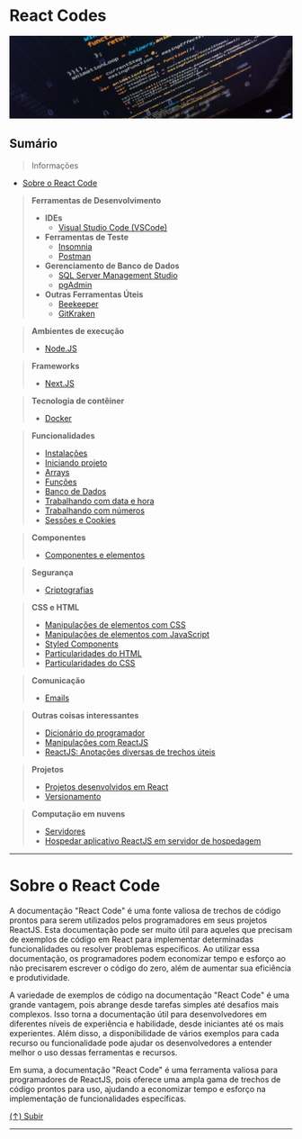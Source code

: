 # React Codes

[![React Codes](https://github.com/systemboys/React_Codes/raw/main/images/photo-1518932945647-7a1c969f8be2.png "React Codes")](https://github.com/systemboys/React_Codes/raw/main/images/photo-1518932945647-7a1c969f8be2.png "React Codes")

## Sumário

> Informações

- [Sobre o React Code](#sobre-o-react-code "Sobre o React Code")

> **Ferramentas de Desenvolvimento**
> - **IDEs**
>   - [Visual Studio Code (VSCode)](https://code.visualstudio.com/download "Download Visual Studio Code")
> - **Ferramentas de Teste**
>   - [Insomnia](https://insomnia.rest/download "Download Insomnia")
>   - [Postman](https://www.postman.com/downloads/ "Download Postman")
> - **Gerenciamento de Banco de Dados**
>   - [SQL Server Management Studio](https://www.jetbrains.com/datagrip/download "Download DataGrip")
>   - [pgAdmin](https://www.pgadmin.org/download/ "Download pgAdmin")
> - **Outras Ferramentas Úteis**
>   - [Beekeeper](https://www.beekeeperstudio.io/get "Download Beekeeper Studio")
>   - [GitKraken](https://www.gitkraken.com/download "GitKraken Client Download")

> **Ambientes de execução**
>
> - [Node.JS](https://github.com/systemboys/React_Codes/tree/main/Ambientes%20de%20execu%C3%A7%C3%A3o/NodeJS#nodejs "Node.JS")

> **Frameworks**
> - [Next.JS](https://github.com/systemboys/React_Codes/tree/main/Frameworks/NextJS#nextjs "Next.JS")

> **Tecnologia de contêiner**
> - [Docker](https://github.com/systemboys/React_Codes/tree/main/Tecnologia%20de%20cont%C3%AAiner/Docker#docker "Docker")

> **Funcionalidades**
>
> - [Instalações](https://github.com/systemboys/React_Codes/tree/main/Funcionalidades/Instala%C3%A7%C3%B5es#instala%C3%A7%C3%B5es "Instalações")
> - [Iniciando projeto](https://github.com/systemboys/React_Codes/tree/main/Funcionalidades/Iniciando%20projeto#iniciando-projeto "Iniciando projeto")
> - [Arrays](https://github.com/systemboys/React_Codes/tree/main/Funcionalidades/Arrays#arrays "Array")
> - [Funções](https://github.com/systemboys/React_Codes/tree/main/Funcionalidades/Fun%C3%A7%C3%B5es#fun%C3%A7%C3%B5es "Funções")
> - [Banco de Dados](https://github.com/systemboys/React_Codes/tree/main/Funcionalidades/Banco%20de%20Dados#banco-de-dados "Banco de Dados")
> - [Trabalhando com data e hora](https://github.com/systemboys/React_Codes/tree/main/Funcionalidades/Trabalhando%20com%20data%20e%20hora#trabalhando-com-data-e-hora "Trabalhando com data e hora")
> - [Trabalhando com números](https://github.com/systemboys/React_Codes/tree/main/Funcionalidades/Trabalhando%20com%20n%C3%BAmeros#trabalhando-com-n%C3%BAmeros "Trabalhando com números")
> - [Sessões e Cookies](https://github.com/systemboys/React_Codes/tree/main/Funcionalidades/Sess%C3%B5es%20e%20Cookies#sess%C3%B5es-e-cookies "Sessões e Cookies")

> **Componentes**
> - [Componentes e elementos](https://github.com/systemboys/React_Codes/tree/main/Componentes/Componentes%20e%20elementos#componentes-e-elementos "Componentes e elementos")

> **Segurança**
> - [Criptografias](https://github.com/systemboys/React_Codes/tree/main/Seguran%C3%A7a/Criptografias#criptografias "Criptografias")

> **CSS e HTML**
> - [Manipulações de elementos com CSS](https://github.com/systemboys/React_Codes/tree/main/CSS%20e%20HTML/Manipula%C3%A7%C3%B5es%20de%20elementos%20com%20CSS#manipula%C3%A7%C3%B5es-de-elementos-com-css "Manipulações de elementos com CSS")
> - [Manipulações de elementos com JavaScript](https://github.com/systemboys/React_Codes/tree/main/CSS%20e%20HTML/Manipula%C3%A7%C3%B5es%20de%20elementos%20com%20JavaScript#manipula%C3%A7%C3%B5es-de-elementos-com-javascript "Manipulações de elementos com JavaScript")
> - [Styled Components](https://github.com/systemboys/React_Codes/tree/main/CSS%20e%20HTML/Styled%20Components#styled-components "Styled Components")
> - [Particularidades do HTML](https://github.com/systemboys/React_Codes/tree/main/CSS%20e%20HTML/Particularidades%20do%20HTML#particularidades-do-html "Particularidades do HTML")
> - [Particularidades do CSS](https://github.com/systemboys/React_Codes/tree/main/CSS%20e%20HTML/Particularidades%20do%20CSS#particularidades-do-css "Particularidades do CSS")

> **Comunicação**
> - [Emails](https://github.com/systemboys/React_Codes/tree/main/Comunica%C3%A7%C3%A3o/Emails#emails "Emails")

> **Outras coisas interessantes**
> - [Dicionário do programador](https://github.com/systemboys/React_Codes/tree/main/Dicion%C3%A1rio%20do%20programador#dicion%C3%A1rio-do-programador")
> - [Manipulações com ReactJS](https://github.com/systemboys/React_Codes/tree/main/Manipula%C3%A7%C3%B5es%20com%20ReactJS#manipula%C3%A7%C3%B5es-em-reactjs "Manipulações com ReactJS")
> - [ReactJS: Anotações diversas de trechos úteis](https://github.com/systemboys/React_Codes/tree/main/ReactJS%20-%20Anota%C3%A7%C3%B5es%20diversas%20de%20trechos%20%C3%BAteis#anota%C3%A7%C3%B5es-diversas-de-trechos-%C3%BAteis "ReactJS: Anotações diversas de trechos úteis")

> **Projetos**
> - [Projetos desenvolvidos em React](https://github.com/systemboys/React_Codes/blob/main/Projetos/README.md#projetos-desenvolvidos-em-react "Projetos desenvolvidos em React")
> - [Versionamento](https://github.com/systemboys/React_Codes/tree/main/Projetos/Versionamento#react-codes--versionamento "Versionamento")

> **Computação em nuvens**
> - [Servidores](https://github.com/systemboys/React_Codes/tree/main/Computa%C3%A7%C3%A3o%20em%20nuvens#computa%C3%A7%C3%A3o-em-nuvens "Servidores")
> - [Hospedar aplicativo ReactJS em servidor de hospedagem](https://github.com/systemboys/React_Codes/tree/main/Computa%C3%A7%C3%A3o%20em%20nuvens/Hospedar%20aplicativo%20ReactJS%20em%20servidor%20de%20hospedagem#hospedar-aplicativo-reactjs-em-servidor-de-hospedagem "Hospedar aplicativo ReactJS em servidor de hospedagem")

---

# Sobre o React Code

A documentação "React Code" é uma fonte valiosa de trechos de código prontos para serem utilizados pelos programadores em seus projetos ReactJS. Esta documentação pode ser muito útil para aqueles que precisam de exemplos de código em React para implementar determinadas funcionalidades ou resolver problemas específicos. Ao utilizar essa documentação, os programadores podem economizar tempo e esforço ao não precisarem escrever o código do zero, além de aumentar sua eficiência e produtividade.

A variedade de exemplos de código na documentação "React Code" é uma grande vantagem, pois abrange desde tarefas simples até desafios mais complexos. Isso torna a documentação útil para desenvolvedores em diferentes níveis de experiência e habilidade, desde iniciantes até os mais experientes. Além disso, a disponibilidade de vários exemplos para cada recurso ou funcionalidade pode ajudar os desenvolvedores a entender melhor o uso dessas ferramentas e recursos.

Em suma, a documentação "React Code" é uma ferramenta valiosa para programadores de ReactJS, pois oferece uma ampla gama de trechos de código prontos para uso, ajudando a economizar tempo e esforço na implementação de funcionalidades específicas.

[(&uarr;) Subir](#react-codes "Subir para o topo")

---